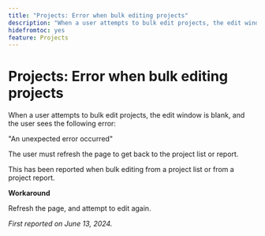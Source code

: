 ```yaml
---
title: "Projects: Error when bulk editing projects"
description: "When a user attempts to bulk edit projects, the edit window is blank, and the user sees an error."
hidefromtoc: yes
feature: Projects
---
```


# Projects: Error when bulk editing projects

When a user attempts to bulk edit projects, the edit window is blank, and the user sees the following error:

"An unexpected error occurred"

The user must refresh the page to get back to the project list or report.

This has been reported when bulk editing from a project list or from a project report.

**Workaround**

Refresh the page, and attempt to edit again.

_First reported on June 13, 2024._
